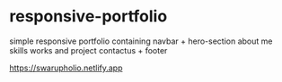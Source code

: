 # responsive-portfolio
simple responsive portfolio containing 
navbar + hero-section
about me
skills
works and project
contactus + footer

https://swarupholio.netlify.app
